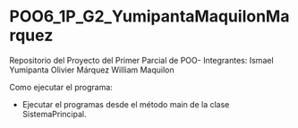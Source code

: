 # POO6_1P_G2_YumipantaMaquilonMarquez
Repositorio del Proyecto del Primer Parcial de POO-
Integrantes:
Ismael Yumipanta
Olivier Márquez
William Maquilon

Como ejecutar el programa:
* Ejecutar el programas desde el método main de la clase SistemaPrincipal.

